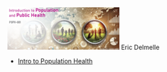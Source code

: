 <img src="coursebanner4.png" alt="Banner Image" style="width: 50%; height: auto;" />
Eric Delmelle 
 
- [Intro to Population Health](https://poph-001.github.io/week1IntroPopHealth/)


